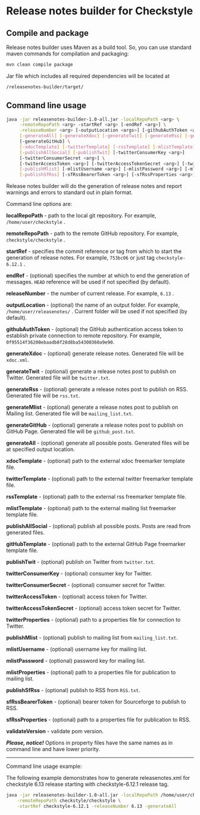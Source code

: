 # Release notes builder for Checkstyle

## Compile and package

Release notes builder uses Maven as a build tool. So, you can use standard maven commands
for compilation and packaging:

```bash
mvn clean compile package
```

Jar file which includes all required dependencies will be located at

```bash
/releasenotes-builder/target/
```

## Command line usage

```bash
java -jar releasenotes-builder-1.0-all.jar -localRepoPath <arg> \
     -remoteRepoPath <arg> -startRef <arg> [-endRef <arg>] \
     -releaseNumber <arg> [-outputLocation <args>] [-githubAuthToken <arg>] \
     [-generateAll] [-generateXdoc] [-generateTwit] [-generateRss] [-generateMlist]
     [-generateGitHub] \
     [-xdocTemplate] [-twitterTemplate] [-rssTemplate] [-mlistTemplate] [-gitHubTemplate] \
     [-publishAllSocial] [-publishTwit] [-twitterConsumerKey <arg>]
     [-twitterConsumerSecret <arg>] \
     [-twiterAccessToken <arg>] [-twitterAccessTokenSecret <arg>] [-twitterProperties <arg>] \
     [-publishMlist] [-mlistUsername <arg>] [-mlistPassword <arg>] [-mlistProperties <arg>] \
     [-publishSfRss] [-sfRssBearerToken <arg>] [-sfRssProperties <arg>] [-validateVersion]
```

Release notes builder will do the generation of release notes and report warnings and errors to
standard out in plain format.

Command line options are:

**localRepoPath** - path to the local git repository. For example,  ```/home/user/checkstyle``` .

**remoteRepoPath** - path to the remote GitHub repository. For example, ```checkstyle/checkstyle``` .

**startRef** - specifies the commit reference or tag from which to start the generation of
release notes. For example, ```753bc06``` or just tag ```checkstyle-6.12.1``` .

**endRef** - (optional) specifies the number at which to end the generation of messages. ```HEAD```
reference
will be used if not specified (by default).

**releaseNumber** - the number of current release. For example, ```6.13``` .

**outputLocation** - (optional) the name of an output folder.
For example, ```/home/user/releasenotes/```
. Current folder will be used if not specified (by default).

**githubAuthToken** - (optional) the GitHub authentication access token to establish
private connection to remote repository. For example, `0f95514f36200ebaadb8f28d8ba54300360a9e90`.

**generateXdoc** - (optional) generate release notes. Generated file will be ```xdoc.xml```.

**generateTwit** - (optional) generate a release notes post to publish on Twitter.
Generated file will be ```twitter.txt```.

**generateRss** - (optional) generate a release notes post to publish on RSS.
Generated file will be ```rss.txt```.

**generateMlist** - (optional) generate a release notes post to publish on Mailing list.
Generated file will be ```mailing_list.txt```.

**generateGitHub** - (optional) generate a release notes post to publish on GitHub Page.
Generated file will be ```github_post.txt```.

**generateAll** - (optional) generate all possible posts.
Generated files will be at specified output location.

**xdocTemplate** - (optional) path to the external xdoc freemarker template file.

**twitterTemplate** - (optional) path to the external twitter freemarker template file.

**rssTemplate** - (optional) path to the external rss freemarker template file.

**mlistTemplate** - (optional) path to the external mailing list freemarker template file.

**publishAllSocial** - (optional) publish all possible posts. Posts are read from generated files.

**gitHubTemplate** - (optional) path to the external GitHub Page freemarker template file.

**publishTwit** - (optional) publish on Twitter from ```twitter.txt```.

**twitterConsumerKey** - (optional) consumer key for Twitter.

**twitterConsumerSecret** - (optional) consumer secret for Twitter.

**twitterAccessToken** - (optional) access token for Twitter.

**twitterAccessTokenSecret** - (optional) access token secret for Twitter.

**twitterProperties** - (optional) path to a properties file for connection to Twitter.

**publishMlist** - (optional) publish to mailing list from ```mailing_list.txt```.

**mlistUsername** - (optional) username key for mailing list.

**mlistPassword** - (optional) password key for mailing list.

**mlistProperties** - (optional) path to a properties file for publication to mailing list.

**publishSfRss** - (optional) publish to RSS from ```RSS.txt```.

**sfRssBearerToken** - (optional) bearer token for Sourceforge to publish to RSS.

**sfRssProperties** - (optional) path to a properties file for publication to RSS.

**validateVersion** - validate pom version.

_**Please, notice!**_
Options in property files have the same names as in command line and have lower priority.

--------------------

Command line usage example:

The following example demonstrates how to generate releasenotes.xml for checkstyle 6.13 release
starting with checkstyle-6.12.1 release tag.

```bash
java -jar releasenotes-builder-1.0-all.jar -localRepoPath /home/user/checkstyle/ \
    -remoteRepoPath checkstyle/checkstyle \
    -startRef checkstyle-6.12.1 -releaseNumber 6.13 -generateAll
```
